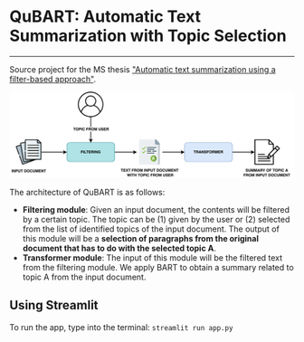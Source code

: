 # QuBART: Automatic Text Summarization with Topic Selection
***

Source project for the MS thesis ["Automatic text summarization using a filter-based approach"](https://www.researchgate.net/publication/355339249_Automatic_text_summarization_using_a_filter-based_approach).

<img src = "img/QuBART_architecture3.png"></img>

The architecture of QuBART is as follows: 

* **Filtering module**: Given an input document, the contents will be filtered by a certain topic. The topic can be (1) given by the user or (2) selected from the list of identified topics of the input document. The output of this module will be a **selection of paragraphs from the original document that has to do with the selected topic A**. 
* **Transformer module**: The input of this module will be the filtered text from the filtering module. We apply BART to obtain a summary related to topic A from the input document. 

## Using Streamlit 
To run the app, type into the terminal: 
```streamlit run app.py```
